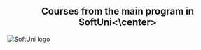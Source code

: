 ## <center>Courses from the main program in SoftUni<\center>

![SoftUni logo](https://upload.wikimedia.org/wikipedia/commons/5/55/Software-University-Logo-blue-horizontal.png)